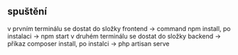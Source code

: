 ##  spuštění

v prvním terminálu se dostat do složky frontend -> command npm install, po instalaci -> npm start
v druhém terminálu se dostat do složky backend -> příkaz composer install, po instalci -> php artisan serve